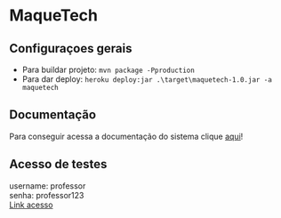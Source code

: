 # MaqueTech

## Configuraçoes gerais

* Para buildar projeto: ``mvn package -Pproduction``
* Para dar deploy: ``heroku deploy:jar .\target\maquetech-1.0.jar -a maquetech``

## Documentação

Para conseguir acessa a documentação do sistema clique [aqui](https://catolicasc-my.sharepoint.com/:f:/g/personal/luis_albino_catolicasc_edu_br/EpZd-9SRVG1KnwBzTpQwy3sB0nkg9hVd22bg3kG0EFneFQ?e=x52mrr)!


## Acesso de testes
username: professor<br />
senha: professor123<br />
[Link acesso](https://maquetech.herokuapp.com/login)


[//]: # (# MaqueTech)

[//]: # ()
[//]: # (This project can be used as a starting point to create your own Vaadin application with Spring Boot.)

[//]: # (It contains all the necessary configuration and some placeholder files to get you started.)

[//]: # ()
[//]: # (## Running the application)

[//]: # ()
[//]: # (The project is a standard Maven project. To run it from the command line,)

[//]: # (type `mvnw` &#40;Windows&#41;, or `./mvnw` &#40;Mac & Linux&#41;, then open)

[//]: # (http://localhost:8080 in your browser.)

[//]: # ()
[//]: # (You can also import the project to your IDE of choice as you would with any)

[//]: # (Maven project. Read more on [how to import Vaadin projects to different IDEs]&#40;https://vaadin.com/docs/latest/guide/step-by-step/importing&#41; &#40;Eclipse, IntelliJ IDEA, NetBeans, and VS Code&#41;.)

[//]: # ()
[//]: # (## Deploying to Production)

[//]: # ()
[//]: # (To create a production build, call `mvnw clean package -Pproduction` &#40;Windows&#41;,)

[//]: # (or `./mvnw clean package -Pproduction` &#40;Mac & Linux&#41;.)

[//]: # (This will build a JAR file with all the dependencies and front-end resources,)

[//]: # (ready to be deployed. The file can be found in the `target` folder after the build completes.)

[//]: # ()
[//]: # (Once the JAR file is built, you can run it using)

[//]: # (`java -jar target/maquetech-1.0-SNAPSHOT.jar`)

[//]: # ()
[//]: # (## Project structure)

[//]: # ()
[//]: # (- `MainLayout.java` in `src/main/java` contains the navigation setup &#40;i.e., the)

[//]: # (  side/top bar and the main menu&#41;. This setup uses)

[//]: # (  [App Layout]&#40;https://vaadin.com/docs/components/app-layout&#41;.)

[//]: # (- `views` package in `src/main/java` contains the server-side Java views of your application.)

[//]: # (- `views` folder in `frontend/` contains the client-side JavaScript views of your application.)

[//]: # (- `themes` folder in `frontend/` contains the custom CSS styles.)

[//]: # ()
[//]: # (## Useful links)

[//]: # ()
[//]: # (- Read the documentation at [vaadin.com/docs]&#40;https://vaadin.com/docs&#41;.)

[//]: # (- Follow the tutorial at [vaadin.com/docs/latest/tutorial/overview]&#40;https://vaadin.com/docs/latest/tutorial/overview&#41;.)

[//]: # (- Create new projects at [start.vaadin.com]&#40;https://start.vaadin.com/&#41;.)

[//]: # (- Search UI components and their usage examples at [vaadin.com/docs/latest/components]&#40;https://vaadin.com/docs/latest/components&#41;.)

[//]: # (- View use case applications that demonstrate Vaadin capabilities at [vaadin.com/examples-and-demos]&#40;https://vaadin.com/examples-and-demos&#41;.)

[//]: # (- Build any UI without custom CSS by discovering Vaadin's set of [CSS utility classes]&#40;https://vaadin.com/docs/styling/lumo/utility-classes&#41;. )

[//]: # (- Find a collection of solutions to common use cases at [cookbook.vaadin.com]&#40;https://cookbook.vaadin.com/&#41;.)

[//]: # (- Find add-ons at [vaadin.com/directory]&#40;https://vaadin.com/directory&#41;.)

[//]: # (- Ask questions on [Stack Overflow]&#40;https://stackoverflow.com/questions/tagged/vaadin&#41; or join our [Discord channel]&#40;https://discord.gg/MYFq5RTbBn&#41;.)

[//]: # (- Report issues, create pull requests in [GitHub]&#40;https://github.com/vaadin&#41;.)
